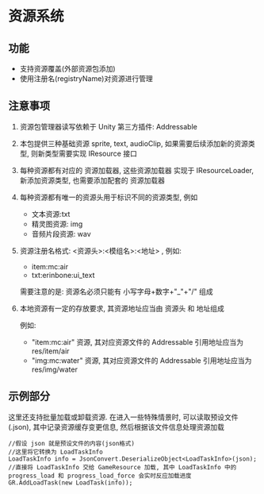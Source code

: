 ﻿# 资源系统
## 功能
- 支持资源覆盖(外部资源包添加)
- 使用注册名(registryName)对资源进行管理
## 注意事项
1. 资源包管理器读写依赖于 Unity 第三方插件: Addressable
2. 本包提供三种基础资源 sprite, text, audioClip, 如果需要后续添加新的资源类型, 则新类型需要实现 IResource 接口
3. 每种资源都有对应的 资源加载器, 这些资源加载器 实现于 IResourceLoader, 新添加资源类型, 也需要添加配套的 资源加载器
4. 每种资源都有唯一的资源头用于标识不同的资源类型, 例如

    - 文本资源:txt
	- 精灵图资源: img
	- 音频片段资源: wav
5. 资源注册名格式: <资源头>:<模组名>:<地址> , 例如:

    - item:mc:air
	- txt:erinbone:ui_text

	需要注意的是: 资源名必须只能有 小写字母+数字+"_"+"/" 组成
6. 本地资源有一定的存放要求, 其资源地址应当由 资源头 和 地址组成

    例如: 

	- "item:mc:air" 资源, 其对应资源文件的 Addressable 引用地址应当为 res/item/air
	- "img:mc:water" 资源, 其对应资源文件的 Addressable 引用地址应当为 res/img/water

	
## 示例部分

这里还支持批量加载或卸载资源. 在进入一些特殊情景时, 可以读取预设文件(.json), 其中记录资源缓存变更信息, 然后根据该文件信息处理资源加载
```CSharp
//假设 json 就是预设文件的内容(json格式)
//这里将它转换为 LoadTaskInfo
LoadTaskInfo info = JsonConvert.DeserializeObject<LoadTaskInfo>(json);
//直接将 LoadTaskInfo 交给 GameResource 加载, 其中 LoadTaskInfo 中的 progress_load 和 progress_load_force 会实时反应加载进度
GR.AddLoadTask(new LoadTask(info));
```
	
	

	